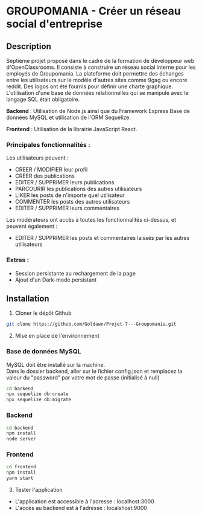 # GROUPOMANIA - Créer un réseau social d'entreprise


## Description

Septième projet proposé dans le cadre de la formation de développeur web d'OpenClassrooms. Il consiste à construire un réseau social interne pour les employés de Groupomania.
La plateforme doit permettre des échanges entre les utilisateurs sur le modèle d'autres sites comme 9gag ou encore reddit. Des logos ont été fournis pour définir une charte graphique.
L'utilisation d'une base de données relationnelles qui se manipule avec le langage SQL était obligatoire.

**Backend** :   Utilisation de Node.js ainsi que du Framework Express
            Base de données MySQL et utilisation de l'ORM Sequelize.

**Frontend** : Utilisation de la librairie JavaScript React.

### Principales fonctionnalités :

Les utilisateurs peuvent :
- CREER / MODIFIER leur profil
- CREER des publications 
- EDITER / SUPPRIMER leurs publications
- PARCOURIR les publications des autres utilisateurs
- LIKER les posts de n'importe quel utilisateur
- COMMENTER les posts des autres utilisateurs
- EDITER / SUPPRIMER leurs commentaires

Les modérateurs ont accès à toutes les fonctionnalités ci-dessus, et peuvent également :
- EDITER / SUPPRIMER les posts et commentaires laissés par les  autres utilisateurs

### Extras :   
- Session persistante au rechargement de la page
- Ajout d'un Dark-mode persistant

## Installation

1. Cloner le dépôt Github
```bash
git clone https://github.com/Goldawn/Projet-7---Groupomania.git
```
2. Mise en place de l'environnement 

### Base de données MySQL
MySQL doit être installé sur la machine.  
Dans le dossier backend, aller sur le fichier config.json et remplacez la valeur du "password" par votre mot de passe (initialisé à null)
```bash
cd backend
npx sequelize db:create
npx sequelize db:migrate
```
### Backend
```bash
cd backend
npm install
node server
```
### Frontend
```bash
cd frontend
npm install
yarn start
```

3. Tester l'application 

- L'application est accessible à l'adresse : localhost:3000
- L'accès au backend est à l'adresse : localshost:9000